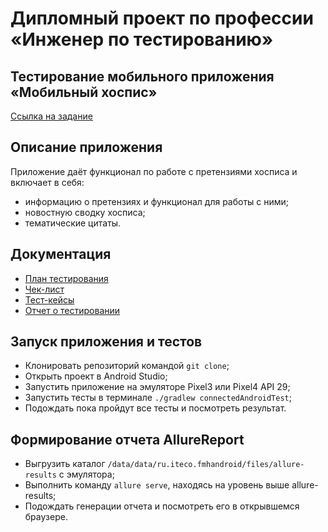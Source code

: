 # Дипломный проект по профессии «Инженер по тестированию»

## Тестирование мобильного приложения «Мобильный хоспис»

[Ссылка на задание](https://github.com/netology-code/qamid-diplom)

## Описание приложения

Приложение даёт функционал по работе с претензиями хосписа и включает в себя:
- информацию о претензиях и функционал для работы с ними;
- новостную сводку хосписа;
- тематические цитаты.

## Документация

- [План тестирования](https://github.com/VisYar/ProjectQA39v2/blob/master/Plan.md)
- [Чек-лист](https://docs.google.com/spreadsheets/d/1n8drndLZfLUC6JWZItOuXtQUB-e9XyBoIkpHJEDPSeQ/edit?usp=sharing)
- [Тест-кейсы](https://docs.google.com/spreadsheets/d/16TlvZ9rxXIExzIDt-xk3M38z6HTEGuZlMSVt3jiFWSo/edit?usp=sharing)
- [Отчет о тестировании](https://github.com/VisYar/ProjectQA39v2/blob/master/Result.md)

## Запуск приложения и тестов
- Клонировать репозиторий командой `git clone`;
- Открыть проект в Android Studio;
- Запустить приложение на эмуляторе Pixel3 или Pixel4 API 29;
- Запустить тесты в терминале `./gradlew connectedAndroidTest`;
- Подождать пока пройдут все тесты и посмотреть результат.

## Формирование отчета AllureReport
- Выгрузить каталог `/data/data/ru.iteco.fmhandroid/files/allure-results` с эмулятора;
- Выполнить команду `allure serve`, находясь на уровень выше allure-results;
- Подождать генерации отчета и посмотреть его в открывшемся браузере.
